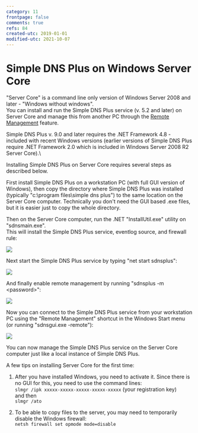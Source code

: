 ```yaml
---
category: 11
frontpage: false
comments: true
refs: 84
created-utc: 2019-01-01
modified-utc: 2021-10-07
---
```

# Simple DNS Plus on Windows Server Core

"Server Core" is a command line only version of Windows Server 2008 and later - "Windows without windows".\
You can install and run the Simple DNS Plus service (v. 5.2 and later) on Server Core and manage this from another PC through the <a href="https://simpledns.plus/news/5">Remote Management</a> feature.

Simple DNS Plus v. 9.0 and later requires the .NET Framework 4.8 - included with recent Windows versions
(earlier versions of Simple DNS Plus require .NET Framework 2.0 which is included in Windows Server 2008 R2 Server Core).\

Installing Simple DNS Plus on Server Core requires several steps as described below.

First install Simple DNS Plus on a workstation PC (with full GUI version of Windows), then copy the directory where Simple DNS Plus was installed (typically "c:\program files\simple dns plus") to the same location on the Server Core computer. Technically you don't need the GUI based .exe files, but it is easier just to copy the whole directory.

Then on the Server Core computer, run the .NET "InstallUtil.exe" utility on "sdnsmain.exe".\
This will install the Simple DNS Plus service, eventlog source, and firewall rule:

![](img/119/1.png)

Next start the Simple DNS Plus service by typing "net start sdnsplus":

![](img/119/2.png)

And finally enable remote management by running "sdnsplus -m &lt;password&gt;":

![](img/119/3.png) 

Now you can connect to the Simple DNS Plus service from your workstation PC using the "Remote Management" shortcut in the Windows Start menu (or running "sdnsgui.exe -remote"):

![](img/119/4.png) 

You can now manage the Simple DNS Plus service on the Server Core computer just like a local instance of Simple DNS Plus.

A few tips on installing Server Core for the first time:

1) After you have installed Windows, you need to activate it. Since there is no GUI for this, you need to use the command lines:\
`slmgr /ipk xxxxx-xxxxx-xxxxx-xxxxx-xxxxx` (your registration key)\
and then\
`slmgr /ato`

2) To be able to copy files to the server, you may need to temporarily disable the Windows firewall:\
`netsh firewall set opmode mode=disable`